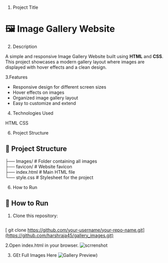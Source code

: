 1. Project Title
   
# 🖼️ Image Gallery Website

2. Description

A simple and responsive Image Gallery Website built using **HTML** and **CSS**.  
This project showcases a modern gallery layout where images are displayed with hover effects and a clean design.

3.Features

- Responsive design for different screen sizes  
- Hover effects on images  
- Organized image gallery layout  
- Easy to customize and extend

4. Technologies Used
   
HTML
CSS

6. Project Structure

## 📂 Project Structure
├── Images/           # Folder containing all images  
├── favicon/          # Website favicon  
├── index.html        # Main HTML file  
└── style.css         # Stylesheet for the project  

6. How to Run

## 🚀 How to Run
1. Clone this repository:  
   ```bash
 [  git clone https://github.com/your-username/your-repo-name.git](https://github.com/harshraja45/gallery_images.git)

2.Open index.html in your browser.
![scrrenshot](Images/image1.jpg)





3. GEt Full Images Here
![Gallery Preview](https://github.com/harshraja45/gallery_images/tree/main/Images))



